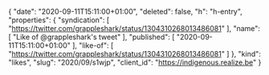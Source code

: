 {
  "date": "2020-09-11T15:11:00+01:00",
  "deleted": false,
  "h": "h-entry",
  "properties": {
    "syndication": [
      "https://twitter.com/grappleshark/status/1304310268013486081"
    ],
    "name": [
      "Like of @grappleshark's tweet"
    ],
    "published": [
      "2020-09-11T15:11:00+01:00"
    ],
    "like-of": [
      "https://twitter.com/grappleshark/status/1304310268013486081"
    ]
  },
  "kind": "likes",
  "slug": "2020/09/s1wjp",
  "client_id": "https://indigenous.realize.be"
}

